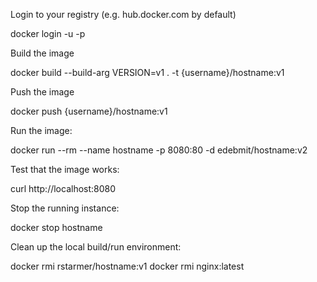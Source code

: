 Login to your registry (e.g. hub.docker.com by default)

docker login -u <username> -p <password>

Build the image

docker build --build-arg VERSION=v1 . -t {username}/hostname:v1

Push the image

docker push {username}/hostname:v1

Run the image:

docker run --rm --name hostname -p 8080:80 -d edebmit/hostname:v2

Test that the image works:

curl http://localhost:8080

Stop the running instance:

docker stop hostname

Clean up the local build/run environment:

docker rmi rstarmer/hostname:v1
docker rmi nginx:latest

